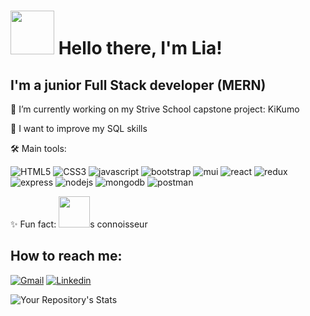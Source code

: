 # <img src="https://media3.giphy.com/media/72tuDWJfAKxnMzMbb5/giphy.gif?cid=ecf05e4759x28dbxaabp6s8uhvjpd4o8buvswv2bk07zdafp&rid=giphy.gif" width="70"/> Hello there, I'm Lia!



## I'm a junior Full Stack developer (MERN)

🧪 I’m currently working on my Strive School capstone project: KiKumo

🌱 I want to improve my SQL skills

 🛠 Main tools: 

![HTML5](https://img.shields.io/static/v1?message=HTML5&logo=html5&labelColor=5c5c5c&color=E34F26&logoColor=white&label=%20)
![CSS3](https://img.shields.io/static/v1?message=CSS3&logo=css3&labelColor=5c5c5c&color=1572B6&logoColor=white&label=%20)
![javascript](https://img.shields.io/static/v1?message=JavaScript&logo=javascript&labelColor=5c5c5c&color=F7DF1E&logoColor=white&label=%20)
![bootstrap](https://img.shields.io/static/v1?message=Bootstrap&logo=bootstrap&labelColor=5c5c5c&color=blueviolet&logoColor=white&label=%20)
![mui](https://img.shields.io/static/v1?message=MUI&logo=mui&labelColor=5c5c5c&color=0072E4&logoColor=white&label=%20)
![react](https://img.shields.io/static/v1?message=ReactJS&logo=react&labelColor=5c5c5c&color=1182c3&logoColor=white&label=%20)
![redux](https://img.shields.io/static/v1?message=Redux&logo=redux&labelColor=5c5c5c&color=764ABC&logoColor=white&label=%20)
![express](https://img.shields.io/static/v1?message=Express&logo=express&labelColor=5c5c5c&color=259DFF&logoColor=white&label=%20)
![nodejs](https://img.shields.io/static/v1?message=NodeJS&logo=node.js&labelColor=5c5c5c&color=026E00&logoColor=white&label=%20)
![mongodb](https://img.shields.io/static/v1?message=MongoDB&logo=mongodb&labelColor=5c5c5c&color=brightgreen&logoColor=white&label=%20)
![postman](https://img.shields.io/static/v1?message=Postman&logo=postman&labelColor=5c5c5c&color=FF6C37&logoColor=white&label=%20)


✨ Fun fact: <img src="https://seeklogo.com/vector-logo/158101/vine" width="50"/>s connoisseur

## How to reach me:


[![Gmail](https://img.shields.io/badge/lia.maccapani@gmail.com-D14836??style=flat&logo=gmail&logoColor=white&link=mailto:lia.maccapani@gmail.com)](mailto:lia.maccapani@gmail.com) 
[![Linkedin](https://img.shields.io/badge/LinkedIn-0077B5?style=flat&logo=linkedin&logoColor=white)](https://www.linkedin.com/in/lia-maccapani/)


![Your Repository's Stats](https://github-readme-stats.vercel.app/api?username=liamaccapani&show_icons=true&theme=dark)
